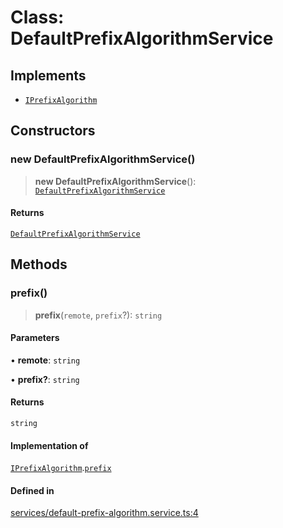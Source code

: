# Class: DefaultPrefixAlgorithmService

## Implements

- [`IPrefixAlgorithm`](../interfaces/IPrefixAlgorithm.md)

## Constructors

### new DefaultPrefixAlgorithmService()

> **new DefaultPrefixAlgorithmService**(): [`DefaultPrefixAlgorithmService`](DefaultPrefixAlgorithmService.md)

#### Returns

[`DefaultPrefixAlgorithmService`](DefaultPrefixAlgorithmService.md)

## Methods

### prefix()

> **prefix**(`remote`, `prefix`?): `string`

#### Parameters

• **remote**: `string`

• **prefix?**: `string`

#### Returns

`string`

#### Implementation of

[`IPrefixAlgorithm`](../interfaces/IPrefixAlgorithm.md).[`prefix`](../interfaces/IPrefixAlgorithm.md#prefix)

#### Defined in

[services/default-prefix-algorithm.service.ts:4](https://github.com/LabO8/nestjs-s3/blob/1543c2d00f94450144b62a41101481b695225e3d/src/services/default-prefix-algorithm.service.ts#L4)
